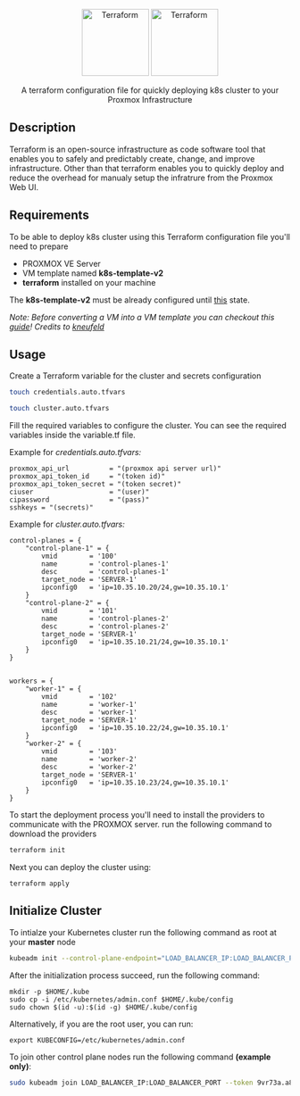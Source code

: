 <p align="center">
  <a href="https://www.terraform.io/" target="blank"><img src="https://www.vectorlogo.zone/logos/terraformio/terraformio-icon.svg" width="120" alt="Terraform" /></a>
  <a href="https://www.terraform.io/" target="blank"><img src="https://www.vectorlogo.zone/logos/kubernetes/kubernetes-icon.svg" width="120" alt="Terraform" /></a>
</p>

<p align="center">A terraform configuration file for quickly deploying k8s cluster to your Proxmox Infrastructure</p>


## Description

Terraform is an open-source infrastructure as code software tool that enables you to safely and predictably create, change, and improve infrastructure. Other than that terraform enables you to quickly deploy and reduce the overhead for manualy setup the infratrure from the Proxmox Web UI.

## Requirements

To be able to deploy k8s cluster using this Terraform configuration file you'll need to prepare
* PROXMOX VE Server
* VM template named **k8s-template-v2**
* **terraform** installed on your machine

The **k8s-template-v2** must be already configured until [this](https://kubernetes.io/docs/setup/production-environment/tools/kubeadm/install-kubeadm/#installing-kubeadm-kubelet-and-kubectl) state.

*Note: Before converting a VM into a VM template you can checkout this [guide](https://www.burgundywall.com/post/using-cloud-init-to-set-static-ips-in-ubuntu-20-04)!
Credits to [kneufeld](https://github.com/kneufeld)*

## Usage

Create a Terraform variable for the cluster and secrets configuration
```bash
touch credentials.auto.tfvars
```
```bash
touch cluster.auto.tfvars
```

Fill the required variables to configure the cluster. You can see the required variables inside the variable.tf file. 

Example for *credentials.auto.tfvars:*

```
proxmox_api_url          = "(proxmox api server url)"
proxmox_api_token_id     = "(token id)"
proxmox_api_token_secret = "(token secret)"
ciuser                   = "(user)"
cipassword               = "(pass)"
sshkeys = "(secrets)"
```

Example for *cluster.auto.tfvars:*

```
control-planes = {
    "control-plane-1" = {
        vmid        = '100'
        name        = 'control-planes-1'
        desc        = 'control-planes-1'
        target_node = 'SERVER-1'
        ipconfig0   = 'ip=10.35.10.20/24,gw=10.35.10.1'
    }
    "control-plane-2" = {
        vmid        = '101'
        name        = 'control-planes-2'
        desc        = 'control-planes-2'
        target_node = 'SERVER-1'
        ipconfig0   = 'ip=10.35.10.21/24,gw=10.35.10.1'
    }
}


workers = {
    "worker-1" = {
        vmid        = '102'
        name        = 'worker-1'
        desc        = 'worker-1'
        target_node = 'SERVER-1'
        ipconfig0   = 'ip=10.35.10.22/24,gw=10.35.10.1'
    }
    "worker-2" = {
        vmid        = '103'
        name        = 'worker-2'
        desc        = 'worker-2'
        target_node = 'SERVER-1'
        ipconfig0   = 'ip=10.35.10.23/24,gw=10.35.10.1'
    }
}
```

To start the deployment process you'll need to install the providers to communicate with the PROXMOX server. run the following command to download the providers
```bash
terraform init
```

Next you can deploy the cluster using:
```
terraform apply
```

## Initialize Cluster

To intialze your Kubernetes cluster run the following command as root at your **master** node
```bash
kubeadm init --control-plane-endpoint="LOAD_BALANCER_IP:LOAD_BALANCER_PORT" --pod-network-cidr="10.244.0.0/16" --upload-certs
```

After the initialization process succeed, run the following command:
```
mkdir -p $HOME/.kube
sudo cp -i /etc/kubernetes/admin.conf $HOME/.kube/config
sudo chown $(id -u):$(id -g) $HOME/.kube/config
```
Alternatively, if you are the root user, you can run:
```
export KUBECONFIG=/etc/kubernetes/admin.conf
```

To join other control plane nodes run the following command **(example only)**:
```bash
sudo kubeadm join LOAD_BALANCER_IP:LOAD_BALANCER_PORT --token 9vr73a.a8uxyaju799qwdjv --discovery-token-ca-cert-hash sha256:7c2e69131a36ae2a042a339b33381c6d0d43887e2de83720eff5359e26aec866 --control-plane --certificate-key f8902e114ef118304e561c3ecd4d0b543adc226b7a07f675f56564185ffe0c07
```